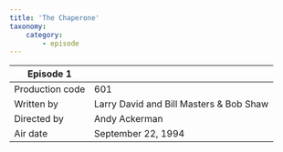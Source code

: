 ```yaml
---
title: 'The Chaperone'
taxonomy:
    category:
        - episode
---
```


| Episode 1 | |
|-----------------|--------------------------------|
| Production code | 601                            |
| Written by      | Larry David and Bill Masters & Bob Shaw |
| Directed by     | Andy Ackerman                   |
| Air date        | September 22, 1994                   |
